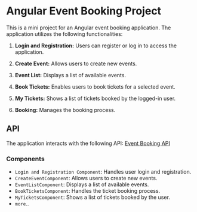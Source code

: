 # Angular Event Booking Project

This is a mini project for an Angular event booking application. The application utilizes the following functionalities:

1. **Login and Registration:** Users can register or log in to access the application.

2. **Create Event:** Allows users to create new events.

3. **Event List:** Displays a list of available events.

4. **Book Tickets:** Enables users to book tickets for a selected event.

5. **My Tickets:** Shows a list of tickets booked by the logged-in user.

6. **Booking:** Manages the booking process.

## API

The application interacts with the following API: [Event Booking API](https://freeapi.miniprojectideas.com/index.html)

### Components

- `Login and Registration Component`: Handles user login and registration.
- `CreateEventComponent`: Allows users to create new events.
- `EventListComponent`: Displays a list of available events.
- `BookTicketsComponent`: Handles the ticket booking process.
- `MyTicketsComponent`: Shows a list of tickets booked by the user.
- `more`..



